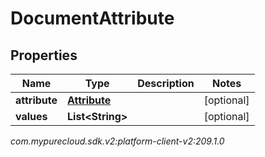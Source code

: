 # DocumentAttribute


## Properties

| Name | Type | Description | Notes |
| ------------ | ------------- | ------------- | ------------- |
| **attribute** | [**Attribute**](Attribute) |  |  [optional] |
| **values** | **List&lt;String&gt;** |  |  [optional] |




_com.mypurecloud.sdk.v2:platform-client-v2:209.1.0_
